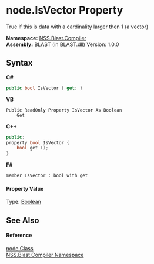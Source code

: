 # node.IsVector Property 
 

True if this is data with a cardinality larger then 1 (a vector)

**Namespace:**&nbsp;<a href="26a25caa-f50b-92ad-f15c-dbb9db1493ae">NSS.Blast.Compiler</a><br />**Assembly:**&nbsp;BLAST (in BLAST.dll) Version: 1.0.0

## Syntax

**C#**<br />
``` C#
public bool IsVector { get; }
```

**VB**<br />
``` VB
Public ReadOnly Property IsVector As Boolean
	Get
```

**C++**<br />
``` C++
public:
property bool IsVector {
	bool get ();
}
```

**F#**<br />
``` F#
member IsVector : bool with get

```


#### Property Value
Type: <a href="https://docs.microsoft.com/dotnet/api/system.boolean" target="_blank" rel="noopener noreferrer">Boolean</a>

## See Also


#### Reference
<a href="7dc9b7e9-64ad-f224-ae1a-4e6639739f56">node Class</a><br /><a href="26a25caa-f50b-92ad-f15c-dbb9db1493ae">NSS.Blast.Compiler Namespace</a><br />